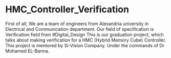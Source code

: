 # HMC_Controller_Verification
First of all, We are a team of engineers from Alexandria university in Electrical and Communication department.
Our field of specification is Verification field from #Digital_Design 
This is our graduation project, which talks about making verification for a HMC (Hybrid Memory Cube) Controller.
This project is mentored by Si-Vision Company.
Under the commands of Dr Mohamed EL-Banna.
